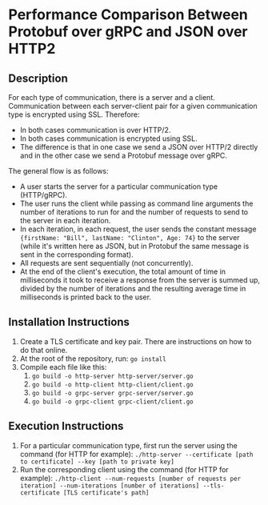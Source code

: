 # Performance Comparison Between Protobuf over gRPC and JSON over HTTP2

## Description
For each type of communication, there is a server and a client.
Communication between each server-client pair for a given communication type is encrypted using SSL.
Therefore:
* In both cases communication is over HTTP/2.
* In both cases communication is encrypted using SSL.
* The difference is that in one case we send a JSON over HTTP/2 directly and in the other case we send a Protobuf message over gRPC.

The general flow is as follows:
* A user starts the server for a particular communication type (HTTP/gRPC).
* The user runs the client while passing as command line arguments the number of iterations to run for and the number of requests to send to the server in each iteration.
* In each iteration, in each request, the user sends the constant message `{firstName: "Bill", lastName: "Clinton", Age: 74}` to the server (while it's written here as JSON, but in Protobuf the same message is sent in the corresponding format).
* All requests are sent sequentially (not concurrently).
* At the end of the client's execution, the total amount of time in milliseconds it took to receive a response from the server is summed up, divided by the number of iterations and the resulting average time in milliseconds is printed back to the user.

## Installation Instructions
1. Create a TLS certificate and key pair. There are instructions on how to do that online. 
1. At the root of the repository, run: `go install`
1. Compile each file like this:
    1. `go build -o http-server http-server/server.go`
    1. `go build -o http-client http-client/client.go`
    1. `go build -o grpc-server grpc-server/server.go`
    1. `go build -o grpc-client grpc-client/client.go`
    
## Execution Instructions
1. For a particular communication type, first run the server using the command (for HTTP for example): `./http-server --certificate [path to certificate] --key [path to private key]`
1. Run the corresponding client using the command (for HTTP for example): `./http-client --num-requests [number of requests per iteration] --num-iterations [number of iterations] --tls-certificate [TLS certificate's path]`
